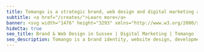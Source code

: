 ```yaml
---
title: Tomango is a strategic brand, web design and digital marketing agency based in Lewes, East Sussex.
subtitle: <a href="/creates/">Learn more</a>
banner: <svg width="1476" height="3293" xmlns="http://www.w3.org/2000/svg"><g fill="none" fill-rule="evenodd"><path d="M1476 133.65V0H606l501 502z" fill="#63666A"/><path fill="#000" d="M0 0v3293.99h1476V870.41L605.98 0z"/></g></svg>
hideCta: true
seo_title: Brand & Web Design in Sussex | Digital Marketing | Tomango
seo_description: Tomango is a brand identity, website design, development & online marketing company in Sussex, delivering sustained results for their clients.
---
```

